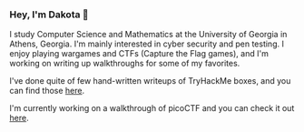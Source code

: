 ### Hey, I'm Dakota 👋

I study Computer Science and Mathematics at the University of Georgia in Athens, Georgia. I'm mainly interested in cyber security and pen testing. I enjoy playing wargames and CTFs (Capture the Flag games), and I'm working on writing up walkthroughs for some of my favorites.

I've done quite of few hand-written writeups of TryHackMe boxes, and you can find those [here](https://github.com/sdvickers98/TryHackMe-Writeups/blob/main/README.md).

I'm currently working on a walkthrough of picoCTF and you can check it out [here](https://github.com/sdvickers98/picoCTF-2019-Walkthrough).

<!--
**sdvickers98/sdvickers98** is a ✨ _special_ ✨ repository because its `README.md` (this file) appears on your GitHub profile.

I use [pwntools](https://github.com/Gallopsled/pwntools) a lot for CTFs and wargames, and I'm working on a [series of tutorials](https://github.com/sdvickers98/pwntools_Tutorials) that cover how to accomplish various attacks and techniques using this powerful Python framework.

Here are some ideas to get you started:

- 🔭 I’m currently working on ...
- 🌱 I’m currently learning ...
- 👯 I’m looking to collaborate on ...
- 🤔 I’m looking for help with ...
- 💬 Ask me about ...
- 📫 How to reach me: ...
- 😄 Pronouns: ...
- ⚡ Fun fact: ...
-->
